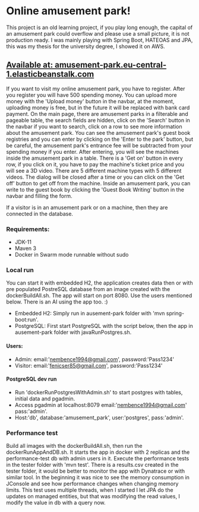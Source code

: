# Online amusement park!

This project is an old learning project, if you play long enough, the capital of an amusement park could overflow and please use a small picture, it is not production ready.
I was mainly playing with Spring Boot, HATEOAS and JPA, this was my thesis for the university degree, I showed it on AWS.

## [Available at: amusement-park.eu-central-1.elasticbeanstalk.com](http://amusement-park.eu-central-1.elasticbeanstalk.com)

If you want to visit my online amusement park, you have to register. After you register you will have 500 spending money. You can upload more money with the 'Upload money' button in the navbar, at the moment, uploading money is free, but in the future it will be replaced with bank card payment.
On the main page, there are amusement parks in a filterable and pageable table, the search fields are hidden, click on the 'Search' button in the navbar if you want to search, click on a row to see more information about the amusement park. You can see the amusement park's guest book registries and you can enter by clicking on the 'Enter to the park' button, but be careful, the amusement park's entrance fee will be subtracted from your spending money if you enter.
After entering, you will see the machines inside the amusement park in a table. There is a 'Get on' button in every row, if you click on it, you have to pay the machine's ticket price and you will see a 3D video. There are 5 different machine types with 5 different videos. The dialog will be closed after a time or you can click on the 'Get off' button to get off from the machine. Inside an amusement park, you can write to the guest book by clicking the 'Guest Book Writing' button in the navbar and filling the form.

If a visitor is in an amusement park or on a machine, then they are connected in the database.

### Requirements:

- JDK-11
- Maven 3
- Docker in Swarm mode runnable without sudo

### Local run
You can start it with embedded H2, the application creates data then or with pre populated PostreSQL database from an image created with the dockerBuildAll.sh.
The app will start on port 8080. Use the users mentioned below. There is an AI using the app too. :)
- Embedded H2: Simply run in ausement-park folder with 'mvn spring-boot:run'.
- PostgreSQL: First start PostgreSQL with the script below, then the app in ausement-park folder with javaRunPostgres.sh.

#### Users:

- Admin: email:'nembence1994@gmail.com', password:'Pass1234'
- Visitor: email:'fenicser85@gmail.com', password:'Pass1234'

#### PostgreSQL dev run

- Run 'dockerRunPostgresWithAdmin.sh' to start postgres with tables, initial data and pgadmin.
- Access pgadmin at localhost:8079 email:'nembence1994@gmail.com' pass:'admin'.
- Host:'db', database:'amusement_park', user:'postgres', pass:'admin'.

### Performance test
Build all images with the dockerBuildAll.sh, then run the dockerRunAppAndDB.sh.
It starts the app in docker with 2 replicas and the performance-test db with admin users in it.
Execute the performance tests in the tester folder with 'mvn test'.
There is a results.csv created in the tester folder, it would be better to monitor the app with Dynatrace or with similar tool.
In the beginning it was nice to see the memory consumption in JConsole and see how performance changes when changing memory limits.
This test uses multiple threads, when I started I let JPA do the updates on managed entities, but that was modifying the read values, I modify the value in db with a query now. 
